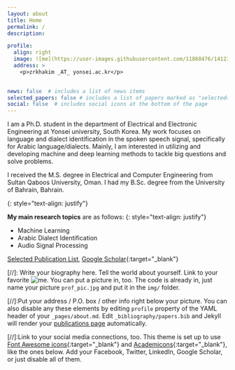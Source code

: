 ```yaml
---
layout: about
title: Home
permalink: /
description:  

profile:
  align: right
  image: ![me](https://user-images.githubusercontent.com/11868476/141230039-845e49c7-81d7-4216-85e1-30c4c4835f9f.jpg)
  address: >
    <p>zrkhakim _AT_ yonsei.ac.kr</p>
    

news: false  # includes a list of news items
selected_papers: false # includes a list of papers marked as "selected={false}"
social: false  # includes social icons at the bottom of the page
---
```



I am a Ph.D. student in the department of Electrical and Electronic Engineering at Yonsei university, South Korea.
My work focuses on language and dialect identification in the spoken speech signal, specifically for Arabic language/dialects. Mainly, I am interested in utilizing and developing machine and deep learning methods to tackle big questions and solve problems.

I received the M.S. degree in Electrical and Computer Engineering from Sultan Qaboos University, Oman. I had my B.Sc. degree from the University of Bahrain, Bahrain.

{: style="text-align: justify"}


**My main research topics** are as follows: 
{: style="text-align: justify"}
- Machine Learning
- Arabic Dialect Identification
- Audio Signal Processing



[Selected Publication List](https://zrkhakim.github.io/publications/),
[Google Scholar](https://scholar.google.co.kr/citations?user=-kUJUrIAAAAJ&hl=en){:target="\_blank"}







[//]: Write your biography here. Tell the world about yourself. Link to your favorite ![me](https://user-images.githubusercontent.com/11868476/141230039-845e49c7-81d7-4216-85e1-30c4c4835f9f.jpg). You can put a picture in, too. The code is already in, just name your picture `prof_pic.jpg` and put it in the `img/` folder.

[//]:Put your address / P.O. box / other info right below your picture. You can also disable any these elements by editing `profile` property of the YAML header of your `_pages/about.md`. Edit `_bibliography/papers.bib` and Jekyll will render your [publications page](/al-folio/publications/) automatically.

[//]:Link to your social media connections, too. This theme is set up to use [Font Awesome icons](http://fortawesome.github.io/Font-Awesome/){:target="\_blank"} and [Academicons](https://jpswalsh.github.io/academicons/){:target="\_blank"}, like the ones below. Add your Facebook, Twitter, LinkedIn, Google Scholar, or just disable all of them.
